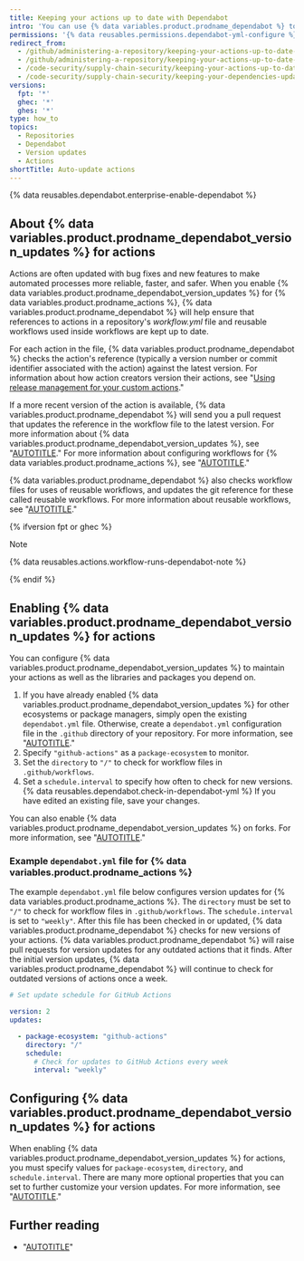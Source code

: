 ```yaml
---
title: Keeping your actions up to date with Dependabot
intro: 'You can use {% data variables.product.prodname_dependabot %} to keep the actions you use updated to the latest versions.'
permissions: '{% data reusables.permissions.dependabot-yml-configure %}'
redirect_from:
  - /github/administering-a-repository/keeping-your-actions-up-to-date-with-github-dependabot
  - /github/administering-a-repository/keeping-your-actions-up-to-date-with-dependabot
  - /code-security/supply-chain-security/keeping-your-actions-up-to-date-with-dependabot
  - /code-security/supply-chain-security/keeping-your-dependencies-updated-automatically/keeping-your-actions-up-to-date-with-dependabot
versions:
  fpt: '*'
  ghec: '*'
  ghes: '*'
type: how_to
topics:
  - Repositories
  - Dependabot
  - Version updates
  - Actions
shortTitle: Auto-update actions
---
```


{% data reusables.dependabot.enterprise-enable-dependabot %}

## About {% data variables.product.prodname_dependabot_version_updates %} for actions

Actions are often updated with bug fixes and new features to make automated processes more reliable, faster, and safer. When you enable {% data variables.product.prodname_dependabot_version_updates %} for {% data variables.product.prodname_actions %}, {% data variables.product.prodname_dependabot %} will help ensure that references to actions in a repository's _workflow.yml_ file and reusable workflows used inside workflows are kept up to date.

For each action in the file, {% data variables.product.prodname_dependabot %} checks the action's reference (typically a version number or commit identifier associated with the action) against the latest version. For information about how action creators version their actions, see "[Using release management for your custom actions](/actions/learn-github-actions/finding-and-customizing-actions#using-release-management-for-your-custom-actions)."

If a more recent version of the action is available, {% data variables.product.prodname_dependabot %} will send you a pull request that updates the reference in the workflow file to the latest version. For more information about {% data variables.product.prodname_dependabot_version_updates %}, see "[AUTOTITLE](/code-security/dependabot/dependabot-version-updates/about-dependabot-version-updates)." For more information about configuring workflows for {% data variables.product.prodname_actions %}, see "[AUTOTITLE](/actions/learn-github-actions)."

{% data variables.product.prodname_dependabot %} also checks workflow files for uses of reusable workflows, and updates the git reference for these called reusable workflows. For more information about reusable workflows, see "[AUTOTITLE](/actions/using-workflows/reusing-workflows)."

{% ifversion fpt or ghec %}

> [!NOTE]
> {% data reusables.actions.workflow-runs-dependabot-note %}

{% endif %}

## Enabling {% data variables.product.prodname_dependabot_version_updates %} for actions

You can configure {% data variables.product.prodname_dependabot_version_updates %} to maintain your actions as well as the libraries and packages you depend on.

1. If you have already enabled {% data variables.product.prodname_dependabot_version_updates %} for other ecosystems or package managers, simply open the existing `dependabot.yml` file. Otherwise, create a `dependabot.yml` configuration file in the `.github` directory of your repository. For more information, see "[AUTOTITLE](/code-security/dependabot/dependabot-version-updates/configuring-dependabot-version-updates#enabling-dependabot-version-updates)."
1. Specify `"github-actions"` as a `package-ecosystem` to monitor.
1. Set the `directory` to `"/"` to check for workflow files in `.github/workflows`.
1. Set a `schedule.interval` to specify how often to check for new versions.
{% data reusables.dependabot.check-in-dependabot-yml %} If you have edited an existing file, save your changes.

You can also enable {% data variables.product.prodname_dependabot_version_updates %} on forks. For more information, see "[AUTOTITLE](/code-security/dependabot/dependabot-version-updates/configuring-dependabot-version-updates#enabling-version-updates-on-forks)."

### Example `dependabot.yml` file for {% data variables.product.prodname_actions %}

The example `dependabot.yml` file below configures version updates for {% data variables.product.prodname_actions %}. The `directory` must be set to `"/"` to check for workflow files in `.github/workflows`. The `schedule.interval` is set to `"weekly"`. After this file has been checked in or updated, {% data variables.product.prodname_dependabot %} checks for new versions of your actions. {% data variables.product.prodname_dependabot %} will raise pull requests for version updates for any outdated actions that it finds. After the initial version updates, {% data variables.product.prodname_dependabot %} will continue to check for outdated versions of actions once a week.

```yaml
# Set update schedule for GitHub Actions

version: 2
updates:

  - package-ecosystem: "github-actions"
    directory: "/"
    schedule:
      # Check for updates to GitHub Actions every week
      interval: "weekly"
```

## Configuring {% data variables.product.prodname_dependabot_version_updates %} for actions

When enabling {% data variables.product.prodname_dependabot_version_updates %} for actions, you must specify values for `package-ecosystem`, `directory`, and `schedule.interval`. There are many more optional properties that you can set to further customize your version updates. For more information, see "[AUTOTITLE](/code-security/dependabot/dependabot-version-updates/configuration-options-for-the-dependabot.yml-file)."

## Further reading

* "[AUTOTITLE](/actions/learn-github-actions)"
